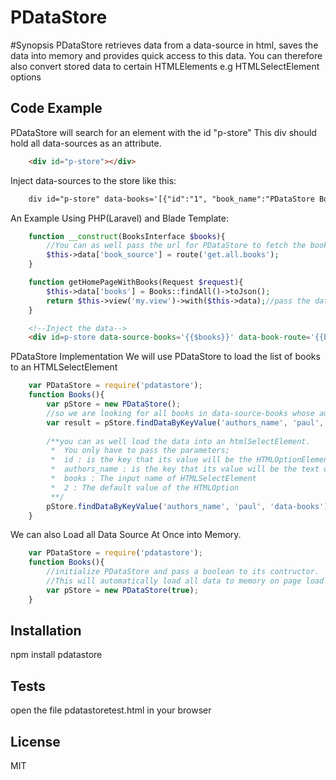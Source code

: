 # PDataStore

#Synopsis
PDataStore retrieves data from a data-source in html, saves the data into memory and provides quick access to this data.
You can therefore also convert stored data to certain HTMLElements e.g HTMLSelectElement options

## Code Example

PDataStore will search for an element with the id "p-store"
This div should hold all data-sources as an attribute.

```html 
    <div id="p-store"></div>
```

Inject data-sources to the store like this:

```html
    div id="p-store" data-books='[{"id":"1", "book_name":"PDataStore Book"},{}]'></div>
```

An Example Using PHP(Laravel) and Blade Template:

```php
    function __construct(BooksInterface $books){
        //You can as well pass the url for PDataStore to fetch the books
        $this->data['book_source'] = route('get.all.books');
    }

    function getHomePageWithBooks(Request $request){
        $this->data['books'] = Books::findAll()->toJson();
        return $this->view('my.view')->with($this->data);//pass the data to the view
    }
```

```html
    <!--Inject the data-->
    <div id=p-store data-source-books='{{$books}}' data-book-route='{{book_source}}'></div>
```

PDataStore Implementation
We will use PDataStore to load the list of books to an HTMLSelectElement

```javascript
    var PDataStore = require('pdatastore');
    function Books(){
        var pStore = new PDataStore();
        //so we are looking for all books in data-source-books whose authors name is equals paul
        var result = pStore.findDataByKeyValue('authors_name', 'paul', 'data-source-books').result;
        
        /**you can as well load the data into an htmlSelectElement.
         *  You only have to pass the parameters;
         *  id : is the key that its value will be the HTMLOptionElement value
         *  authors_name : is the key that its value will be the text of the HTMLOptionElement
         *  books : The input name of HTMLSelectElement
         *  2 : The default value of the HTMLOption
         **/
        pStore.findDataByKeyValue('authors_name', 'paul', 'data-books').toHtmlList('id', 'authors_name', 'books', '2');
    }
```

We can also Load all Data Source At Once into Memory.
```javascript
    var PDataStore = require('pdatastore');
    function Books(){
        //initialize PDataStore and pass a boolean to its contructor.
        //This will automatically load all data to memory on page load
        var pStore = new PDataStore(true);
    }
```



## Installation
npm install pdatastore


## Tests
open the file pdatastoretest.html in your browser

## License
MIT